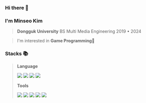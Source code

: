 ### Hi there 👋
### I'm Minseo Kim
> **Dongguk University**
> BS Multi Media Engineering
> 2019 • 2024

>I'm interested in **Game Programming**👾
> 

### Stacks 📚
>
>**Language**
>
><img src="https://img.shields.io/badge/C++-E9568E?style=plastic-square&logo=cplusplus&logoColor=white"/> <img src="https://img.shields.io/badge/C-3CBDB1?style=plastic-square&logo=c&logoColor=white"/>  <img src="https://img.shields.io/badge/Python-7B68EE?style=plastic-square&logo=Python&logoColor=white"/> <img src="https://img.shields.io/badge/Java-FFDF6F?style=plastic-square&logo=Java&logoColor=white"/> 
>
>
>**Tools**
>
><img src="https://img.shields.io/badge/Unreal-0E1128?style=flat&logo=unrealengine&logoColor=white"/> <img src="https://img.shields.io/badge/Unity-527FFF?style=plastic-square&logo=Unity&logoColor=white"/> <img src="https://img.shields.io/badge/Figma-A100FF?style=plastic-square&logo=Figma&logoColor=white"/> <img src="https://img.shields.io/badge/androidstudio-3DDC84?style=plastic-square&logo=androidstudio&logoColor=white"/> <img src="https://img.shields.io/badge/opencv-F96702?style=plastic-square&logo=opencv&logoColor=white"/>
<!--
**ddozakim/ddozakim** is a ✨ _special_ ✨ repository because its `README.md` (this file) appears on your GitHub profile.

Here are some ideas to get you started:

- 🔭 I’m currently working on ...
- 🌱 I’m currently learning ...
- 👯 I’m looking to collaborate on ...
- 🤔 I’m looking for help with ...
- 💬 Ask me about ...
- 📫 How to reach me: ...
- 😄 Pronouns: ...
- ⚡ Fun fact: ...
-->

